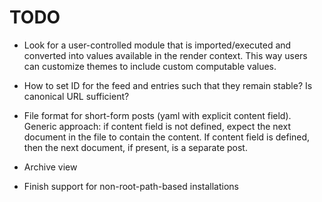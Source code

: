 # TODO

* Look for a user-controlled module that is imported/executed and
  converted into values available in the render context. This way
  users can customize themes to include custom computable values.

* How to set ID for the feed and entries such that they remain stable?
  Is canonical URL sufficient?

* File format for short-form posts (yaml with explicit content
  field). Generic approach: if content field is not defined, expect
  the next document in the file to contain the content. If content
  field is defined, then the next document, if present, is a separate
  post.

* Archive view

* Finish support for non-root-path-based installations
